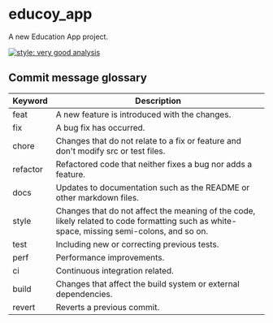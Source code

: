 # educoy_app

A new Education App project.

[![style: very good analysis](https://img.shields.io/badge/style-very_good_analysis-B22C89.svg)](https://pub.dev/packages/very_good_analysis)

## Commit message glossary
| Keyword   | Description                                                                       |
|-----------|-----------------------------------------------------------------------------------|
| feat      | A new feature is introduced with the changes.                                     |
| fix       | A bug fix has occurred.                                                           |
| chore     | Changes that do not relate to a fix or feature and don't modify src or test files.|
| refactor  | Refactored code that neither fixes a bug nor adds a feature.                      |
| docs      | Updates to documentation such as the README or other markdown files.               |
| style     | Changes that do not affect the meaning of the code, likely related to code formatting such as white-space, missing semi-colons, and so on.|
| test      | Including new or correcting previous tests.                                       |
| perf      | Performance improvements.                                                         |
| ci        | Continuous integration related.                                                    |
| build     | Changes that affect the build system or external dependencies.                     |
| revert    | Reverts a previous commit.                                                        |
